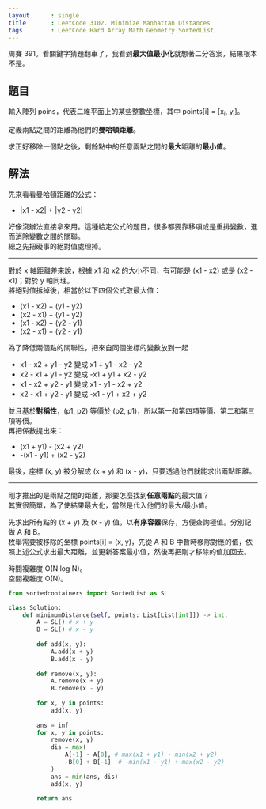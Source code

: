 ```yaml
---
layout      : single
title       : LeetCode 3102. Minimize Manhattan Distances
tags        : LeetCode Hard Array Math Geometry SortedList
---
```

周賽 391。看關鍵字猜題翻車了，我看到**最大值最小化**就想著二分答案，結果根本不是。  

## 題目

輸入陣列 poins，代表二維平面上的某些整數坐標，其中 points[i] = [x<sub>i</sub>, y<sub>i</sub>]。  

定義兩點之間的距離為他們的**曼哈頓距離**。  

求正好移除一個點之後，剩餘點中的任意兩點之間的**最大**距離的**最小值**。  

## 解法

先來看看曼哈頓距離的公式：  

- \|x1 - x2\| + \|y2 - y2\|  

好像沒辦法直接拿來用。這種給定公式的題目，很多都要靠移項或是重排變數，進而消除變數之間的關聯。  
總之先把礙事的絕對值處理掉。  

---

對於 x 軸距離差來說，根據 x1 和 x2 的大小不同，有可能是 (x1 - x2) 或是 (x2 - x1)；對於 y 軸同理。  
將絕對值拆掉後，相當於以下四個公式取最大值：  

- (x1 - x2) + (y1 - y2)  
- (x2 - x1) + (y1 - y2)  
- (x1 - x2) + (y2 - y1)  
- (x2 - x1) + (y2 - y1)  

為了降低兩個點的關聯性，把來自同個坐標的變數放到一起：  

- x1 - x2 + y1 - y2 變成 x1 + y1 - x2 - y2  
- x2 - x1 + y1 - y2 變成 -x1 + y1 + x2 - y2  
- x1 - x2 + y2 - y1 變成 x1 - y1 - x2 + y2  
- x2 - x1 + y2 - y1 變成 -x1 - y1 + x2 + y2  

並且基於**對稱性**，(p1, p2) 等價於 (p2, p1)，所以第一和第四項等價、第二和第三項等價。  
再把係數提出來：  

- (x1 + y1) - (x2 + y2)  
- -(x1 - y1) + (x2 - y2)  

最後，座標 (x, y) 被分解成 (x + y) 和 (x - y)，只要透過他們就能求出兩點距離。  

---

剛才推出的是兩點之間的距離，那要怎麼找到**任意兩點**的最大值？  
其實很簡單，為了使結果最大化，當然是代入他們的最大/最小值。  

先求出所有點的 (x + y) 及 (x - y) 值，以**有序容器**保存，方便查詢極值。分別記做 A 和 B。  
枚舉需要被移除的坐標 points[i] = (x, y)，先從 A 和 B 中暫時移除對應的值，依照上述公式求出最大距離，並更新答案最小值，然後再把剛才移除的值加回去。  

時間複雜度 O(N log N)。  
空間複雜度 O(N)。  

```python
from sortedcontainers import SortedList as SL

class Solution:
    def minimumDistance(self, points: List[List[int]]) -> int:
        A = SL() # x + y
        B = SL() # x - y
        
        def add(x, y):
            A.add(x + y)
            B.add(x - y)
        
        def remove(x, y):
            A.remove(x + y)
            B.remove(x - y)
        
        for x, y in points:
            add(x, y)
            
        ans = inf
        for x, y in points:
            remove(x, y)
            dis = max(
                A[-1] - A[0], # max(x1 + y1) - min(x2 + y2) 
                -B[0] + B[-1]  # -min(x1 - y1) + max(x2 - y2)  
            )
            ans = min(ans, dis)
            add(x, y)
            
        return ans
```

